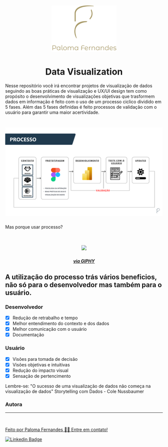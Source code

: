 <h1 align="center">
<img src="https://raw.githubusercontent.com/palomafersants/dataviz/main/imagens/paloma.png"/>
</h1>


<h1 align="center">Data Visualization</h1>


Nesse repositório você irá encontrar projetos de visualização de dados seguindo as boas práticas de visualização e UX/UI design tem como propósito o desenvolvimento de visualizações objetivas que trasformem dados em informação é feito com o uso de um processo ciclico dividido em 5 fases. Além das 5 fases definidas é feito processos de validação com o usuário para garantir uma maior acertividade.


<h1 align="center">
<img src="https://raw.githubusercontent.com/palomafersants/dataviz/main/imagens/process.png"/>
</h1>

Mas porque usar processo? 

<h1 align="center">
<img src="https://raw.githubusercontent.com/palomafersants/dataviz/main/imagens/why.gif"/>
</h1>
<h5 align="center">
  <a href="https://giphy.com/gifs/z1GQ9t8FxipnG">via GIPHY</a>
</h5>

## A utilização do processo trás vários beneficios, não só para o desenvolvedor mas também para o usuário.

### Desenvolvedor

- [x] Redução de retrabalho e tempo
- [x] Melhor entendimento do contexto e dos dados
- [x] Melhor comunicação com o usuário
- [x] Documentação

### Usuário

- [x] Visões para tomada de decisão
- [x] Visões objetivas e intuitivas
- [x] Redução do impacto visual
- [x] Sensação de pertencimento

Lembre-se: "O sucesso de uma visualização de dados não começa na visualização de dados" Storytelling com Dados - Cole Nussbaumer


### Autora
---

<a href="https://www.linkedin.com/in/paloma-fernandes-santos-8a4465117/">
 <img style="border-radius: 50%;" src="https://avatars.githubusercontent.com/u/93602231?s=400&u=08d8ca7099ab19dbc452308e813e7a8957898ad1&v=4" width="100px;" alt=""/>
 <br />

Feito por Paloma Fernandes 👋🏽 Entre em contato!
  
  
[![Linkedin Badge](https://img.shields.io/badge/-Paloma-blue?style=flat-square&logo=Linkedin&logoColor=white&link=https://www.linkedin.com/in/paloma-fernandes-santos-8a4465117/)](https://www.linkedin.com/in/paloma-fernandes-santos-8a4465117/)
